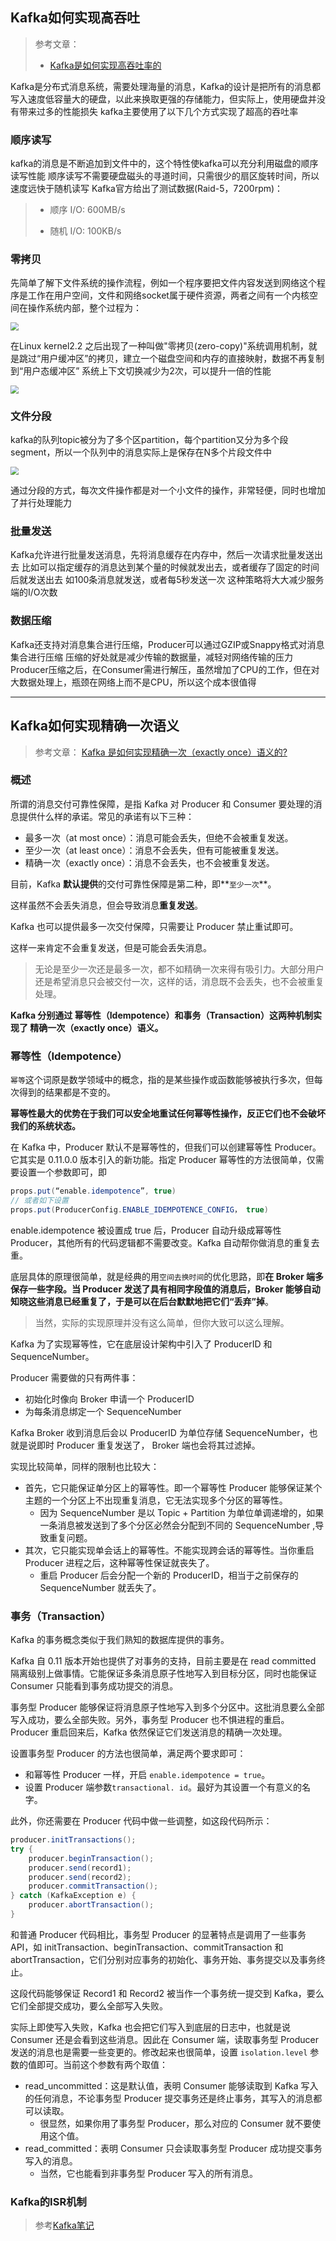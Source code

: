 ## Kafka如何实现高吞吐

> 参考文章：
>
> -  [Kafka是如何实现高吞吐率的](https://cloud.tencent.com/developer/article/1083674) 

Kafka是分布式消息系统，需要处理海量的消息，Kafka的设计是把所有的消息都写入速度低容量大的硬盘，以此来换取更强的存储能力，但实际上，使用硬盘并没有带来过多的性能损失 kafka主要使用了以下几个方式实现了超高的吞吐率 

###  **顺序读写** 

 kafka的消息是不断追加到文件中的，这个特性使kafka可以充分利用磁盘的顺序读写性能 顺序读写不需要硬盘磁头的寻道时间，只需很少的扇区旋转时间，所以速度远快于随机读写 Kafka官方给出了测试数据(Raid-5，7200rpm)： 

> - 顺序 I/O: 600MB/s 
>
> - 随机 I/O: 100KB/s 

###  **零拷贝** 

先简单了解下文件系统的操作流程，例如一个程序要把文件内容发送到网络这个程序是工作在用户空间，文件和网络socket属于硬件资源，两者之间有一个内核空间在操作系统内部，整个过程为： 

<img src="核心知识点.assets/文件拷贝.png" style="zoom:80%;" />

在Linux kernel2.2 之后出现了一种叫做"零拷贝(zero-copy)"系统调用机制，就是跳过“用户缓冲区”的拷贝，建立一个磁盘空间和内存的直接映射，数据不再复制到“用户态缓冲区” 系统上下文切换减少为2次，可以提升一倍的性能 

<img src="核心知识点.assets/零拷贝.png" style="zoom:80%;" />

### 文件分段

 kafka的队列topic被分为了多个区partition，每个partition又分为多个段segment，所以一个队列中的消息实际上是保存在N多个片段文件中 

<img src="核心知识点.assets/文件分段.png" style="zoom:80%;" />

通过分段的方式，每次文件操作都是对一个小文件的操作，非常轻便，同时也增加了并行处理能力

### 批量发送

Kafka允许进行批量发送消息，先将消息缓存在内存中，然后一次请求批量发送出去 比如可以指定缓存的消息达到某个量的时候就发出去，或者缓存了固定的时间后就发送出去 如100条消息就发送，或者每5秒发送一次 这种策略将大大减少服务端的I/O次数 

###  **数据压缩** 

 Kafka还支持对消息集合进行压缩，Producer可以通过GZIP或Snappy格式对消息集合进行压缩 压缩的好处就是减少传输的数据量，减轻对网络传输的压力 Producer压缩之后，在Consumer需进行解压，虽然增加了CPU的工作，但在对大数据处理上，瓶颈在网络上而不是CPU，所以这个成本很值得 

----

## Kafka如何实现精确一次语义

> 参考文章： [Kafka 是如何实现精确一次（exactly once）语义的?](https://www.lixueduan.com/post/kafka/10-exactly-once-impl/) 

### 概述

所谓的消息交付可靠性保障，是指 Kafka 对 Producer 和 Consumer 要处理的消息提供什么样的承诺。常见的承诺有以下三种：

- 最多一次（at most once）：消息可能会丢失，但绝不会被重复发送。
- 至少一次（at least once）：消息不会丢失，但有可能被重复发送。
- 精确一次（exactly once）：消息不会丢失，也不会被重复发送。

目前，Kafka **默认提供**的交付可靠性保障是第二种，即**`至少一次`**。

这样虽然不会丢失消息，但会导致消息**重复发送**。

Kafka 也可以提供最多一次交付保障，只需要让 Producer 禁止重试即可。

这样一来肯定不会重复发送，但是可能会丢失消息。

> 无论是至少一次还是最多一次，都不如精确一次来得有吸引力。大部分用户还是希望消息只会被交付一次，这样的话，消息既不会丢失，也不会被重复处理。 

**Kafka 分别通过 幂等性（Idempotence）和事务（Transaction）这两种机制实现了 精确一次（exactly once）语义。** 

### 幂等性（Idempotence）

`幂等`这个词原是数学领域中的概念，指的是某些操作或函数能够被执行多次，但每次得到的结果都是不变的。

**幂等性最大的优势在于我们可以安全地重试任何幂等性操作，反正它们也不会破坏我们的系统状态。**

在 Kafka 中，Producer 默认不是幂等性的，但我们可以创建幂等性 Producer。它其实是 0.11.0.0 版本引入的新功能。指定 Producer 幂等性的方法很简单，仅需要设置一个参数即可，即 

```java
props.put(“enable.idempotence”, true)
// 或者如下设置
props.put(ProducerConfig.ENABLE_IDEMPOTENCE_CONFIG， true)
```

enable.idempotence 被设置成 true 后，Producer 自动升级成幂等性 Producer，其他所有的代码逻辑都不需要改变。Kafka 自动帮你做消息的重复去重。

底层具体的原理很简单，就是经典的用`空间去换时间`的优化思路，即**在 Broker 端多保存一些字段。当 Producer 发送了具有相同字段值的消息后，Broker 能够自动知晓这些消息已经重复了，于是可以在后台默默地把它们“丢弃”掉**。

>  当然，实际的实现原理并没有这么简单，但你大致可以这么理解。 

Kafka 为了实现幂等性，它在底层设计架构中引入了 ProducerID 和 SequenceNumber。

Producer 需要做的只有两件事：

- 初始化时像向 Broker 申请一个 ProducerID
- 为每条消息绑定一个 SequenceNumber

Kafka Broker 收到消息后会以 ProducerID 为单位存储 SequenceNumber，也就是说即时 Producer 重复发送了， Broker 端也会将其过滤掉。

实现比较简单，同样的限制也比较大：

- 首先，它只能保证单分区上的幂等性。即一个幂等性 Producer 能够保证某个主题的一个分区上不出现重复消息，它无法实现多个分区的幂等性。
  - 因为 SequenceNumber 是以 Topic + Partition 为单位单调递增的，如果一条消息被发送到了多个分区必然会分配到不同的 SequenceNumber ,导致重复问题。
- 其次，它只能实现单会话上的幂等性。不能实现跨会话的幂等性。当你重启 Producer 进程之后，这种幂等性保证就丧失了。
  - 重启 Producer 后会分配一个新的 ProducerID，相当于之前保存的 SequenceNumber 就丢失了。

### 事务（Transaction）

Kafka 的事务概念类似于我们熟知的数据库提供的事务。

Kafka 自 0.11 版本开始也提供了对事务的支持，目前主要是在 read committed 隔离级别上做事情。它能保证多条消息原子性地写入到目标分区，同时也能保证 Consumer 只能看到事务成功提交的消息。

事务型 Producer 能够保证将消息原子性地写入到多个分区中。这批消息要么全部写入成功，要么全部失败。另外，事务型 Producer 也不惧进程的重启。Producer 重启回来后，Kafka 依然保证它们发送消息的精确一次处理。

设置事务型 Producer 的方法也很简单，满足两个要求即可：

- 和幂等性 Producer 一样，开启 `enable.idempotence = true`。
- 设置 Producer 端参数`transactional. id`。最好为其设置一个有意义的名字。

此外，你还需要在 Producer 代码中做一些调整，如这段代码所示：

```java
producer.initTransactions();
try {
    producer.beginTransaction();
    producer.send(record1);
    producer.send(record2);
    producer.commitTransaction();
} catch (KafkaException e) {
    producer.abortTransaction();
}
```

和普通 Producer 代码相比，事务型 Producer 的显著特点是调用了一些事务 API，如 initTransaction、beginTransaction、commitTransaction 和 abortTransaction，它们分别对应事务的初始化、事务开始、事务提交以及事务终止。

这段代码能够保证 Record1 和 Record2 被当作一个事务统一提交到 Kafka，要么它们全部提交成功，要么全部写入失败。

实际上即使写入失败，Kafka 也会把它们写入到底层的日志中，也就是说 Consumer 还是会看到这些消息。因此在 Consumer 端，读取事务型 Producer 发送的消息也是需要一些变更的。修改起来也很简单，设置 `isolation.level` 参数的值即可。当前这个参数有两个取值：

- read_uncommitted：这是默认值，表明 Consumer 能够读取到 Kafka 写入的任何消息，不论事务型 Producer 提交事务还是终止事务，其写入的消息都可以读取。
  - 很显然，如果你用了事务型 Producer，那么对应的 Consumer 就不要使用这个值。
- read_committed：表明 Consumer 只会读取事务型 Producer 成功提交事务写入的消息。
  - 当然，它也能看到非事务型 Producer 写入的所有消息。

### Kafka的ISR机制

> 参考[Kafka笔记](笔记.md)

